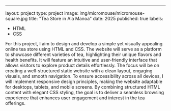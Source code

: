 ---
layout: project
type: project
image: img/micromouse/micromouse-square.jpg
title: "Tea Store in Ala Manoa"
date: 2025
published: true
labels:
  - HTML
  - CSS
  
For this project, I aim to design and develop a simple yet visually appealing online tea store using HTML and CSS. The website will serve as a platform to showcase different varieties of tea, highlighting their unique flavors and health benefits. It will feature an intuitive and user-friendly interface that allows visitors to explore product details effortlessly. The focus will be on creating a well-structured static website with a clean layout, engaging visuals, and smooth navigation. To ensure accessibility across all devices, I will implement responsive design principles, making the website adaptable for desktops, tablets, and mobile screens. By combining structured HTML content with elegant CSS styling, the goal is to deliver a seamless browsing experience that enhances user engagement and interest in the tea offerings.


